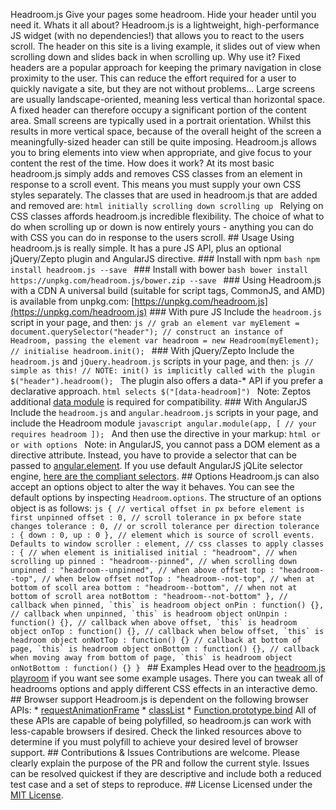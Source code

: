 Headroom.js Give your pages some headroom. Hide your header until you need it. Whats it all about? Headroom.js is a lightweight, high-performance JS widget (with no dependencies!) that allows you to react to the users scroll. The header on this site is a living example, it slides out of view when scrolling down and slides back in when scrolling up. Why use it? Fixed headers are a popular approach for keeping the primary navigation in close proximity to the user. This can reduce the effort required for a user to quickly navigate a site, but they are not without problems… Large screens are usually landscape-oriented, meaning less vertical than horizontal space. A fixed header can therefore occupy a significant portion of the content area. Small screens are typically used in a portrait orientation. Whilst this results in more vertical space, because of the overall height of the screen a meaningfully-sized header can still be quite imposing. Headroom.js allows you to bring elements into view when appropriate, and give focus to your content the rest of the time. How does it work? At its most basic headroom.js simply adds and removes CSS classes from an element in response to a scroll event. This means you must supply your own CSS styles separately. The classes that are used in headroom.js that are added and removed are: ```html initially scrolling down scrolling up ``` Relying on CSS classes affords headroom.js incredible flexibility. The choice of what to do when scrolling up or down is now entirely yours - anything you can do with CSS you can do in response to the users scroll. ## Usage Using headroom.js is really simple. It has a pure JS API, plus an optional jQuery/Zepto plugin and AngularJS directive. ### Install with npm ```bash npm install headroom.js --save ``` ### Install with bower ```bash bower install https://unpkg.com/headroom.js/bower.zip --save ``` ### Using Headroom.js with a CDN A universal build (suitable for script tags, CommonJS, and AMD) is available from unpkg.com: [https://unpkg.com/headroom.js](https://unpkg.com/headroom.js) ### With pure JS Include the `headroom.js` script in your page, and then: ```js // grab an element var myElement = document.querySelector("header"); // construct an instance of Headroom, passing the element var headroom = new Headroom(myElement); // initialise headroom.init(); ``` ### With jQuery/Zepto Include the `headroom.js` and `jQuery.headroom.js` scripts in your page, and then: ```js // simple as this! // NOTE: init() is implicitly called with the plugin $("header").headroom(); ``` The plugin also offers a data-* API if you prefer a declarative approach. ```html selects $("[data-headroom]") ``` Note: Zeptos additional [data module](https://github.com/madrobby/zepto#zepto-modules) is required for compatibility. ### With AngularJS Include the `headroom.js` and `angular.headroom.js` scripts in your page, and include the Headroom module ```javascript angular.module(app, [ // your requires headroom ]); ``` And then use the directive in your markup: ```html or or with options ``` Note: in AngularJS, you cannot pass a DOM element as a directive attribute. Instead, you have to provide a selector that can be passed to [angular.element](http://docs.angularjs.org/api/ng/function/angular.element). If you use default AngularJS jQLite selector engine, [here are the compliant selectors](https://code.google.com/p/jqlite/wiki/UsingJQLite). ## Options Headroom.js can also accept an options object to alter the way it behaves. You can see the default options by inspecting `Headroom.options`. The structure of an options object is as follows: ```js { // vertical offset in px before element is first unpinned offset : 0, // scroll tolerance in px before state changes tolerance : 0, // or scroll tolerance per direction tolerance : { down : 0, up : 0 }, // element which is source of scroll events. Defaults to window scroller : element, // css classes to apply classes : { // when element is initialised initial : "headroom", // when scrolling up pinned : "headroom--pinned", // when scrolling down unpinned : "headroom--unpinned", // when above offset top : "headroom--top", // when below offset notTop : "headroom--not-top", // when at bottom of scoll area bottom : "headroom--bottom", // when not at bottom of scroll area notBottom : "headroom--not-bottom" }, // callback when pinned, `this` is headroom object onPin : function() {}, // callback when unpinned, `this` is headroom object onUnpin : function() {}, // callback when above offset, `this` is headroom object onTop : function() {}, // callback when below offset, `this` is headroom object onNotTop : function() {} // callback at bottom of page, `this` is headroom object onBottom : function() {}, // callback when moving away from bottom of page, `this` is headroom object onNotBottom : function() {} } ``` ## Examples Head over to the [headroom.js playroom](http://wicky.nillia.ms/headroom.js/playroom/) if you want see some example usages. There you can tweak all of headrooms options and apply different CSS effects in an interactive demo. ## Browser support Headroom.js is dependent on the following browser APIs: * [requestAnimationFrame](http://caniuse.com/#feat=requestanimationframe) * [classList](http://caniuse.com/#feat=classlist) * [Function.prototype.bind](https://developer.mozilla.org/en-US/docs/Web/JavaScript/Reference/Global_Objects/Function/bind#Browser_compatibility) All of these APIs are capable of being polyfilled, so headroom.js can work with less-capable browsers if desired. Check the linked resources above to determine if you must polyfill to achieve your desired level of browser support. ## Contributions & Issues Contributions are welcome. Please clearly explain the purpose of the PR and follow the current style. Issues can be resolved quickest if they are descriptive and include both a reduced test case and a set of steps to reproduce. ## License Licensed under the [MIT License](http://www.opensource.org/licenses/mit-license.php).